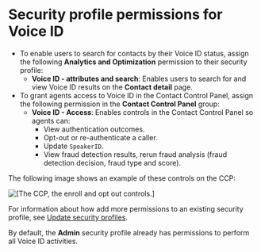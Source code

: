 # Security profile permissions for Voice ID<a name="assign-security-profile-voiceid"></a>
+ To enable users to search for contacts by their Voice ID status, assign the following **Analytics and Optimization** permission to their security profile:
  + **Voice ID \- attributes and search**: Enables users to search for and view Voice ID results on the **Contact detail** page\. 
+ To grant agents access to Voice ID in the Contact Control Panel, assign the following permission in the **Contact Control Panel** group:
  + **Voice ID \- Access**: Enables controls in the Contact Control Panel so agents can:
    + View authentication outcomes\.
    + Opt\-out or re\-authenticate a caller\.
    + Update `SpeakerID`\.
    + View fraud detection results, rerun fraud analysis \(fraud detection decision, fraud type and score\)\.

The following image shows an example of these controls on the CCP:

![\[The CCP, the enroll and opt out controls.\]](http://docs.aws.amazon.com/connect/latest/adminguide/images/voiceid-ccp-controls.png)

For information about how add more permissions to an existing security profile, see [Update security profiles](update-security-profiles.md)\.

By default, the **Admin** security profile already has permissions to perform all Voice ID activities\.